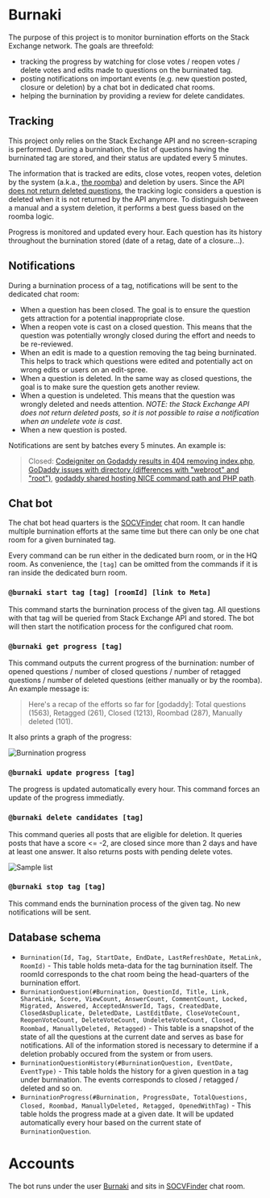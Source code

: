 # Burnaki

The purpose of this project is to monitor burnination efforts on the Stack Exchange network. The goals are threefold:

 - tracking the progress by watching for close votes / reopen votes / delete votes and edits made to questions on the burninated tag.
 - posting notifications on important events (e.g. new question posted, closure or deletion) by a chat bot in dedicated chat rooms.
 - helping the burnination by providing a review for delete candidates.

## Tracking

This project only relies on the Stack Exchange API and no screen-scraping is performed. During a burnination, the list of questions having the burninated tag are stored, and their status are updated every 5 minutes.

The information that is tracked are edits, close votes, reopen votes, deletion by the system (a.k.a., [the roomba](http://stackoverflow.com/help/roomba)) and deletion by users. Since the API [does not return deleted questions](http://stackapps.com/questions/1917/provide-a-way-to-retrieve-questions-and-answers-that-have-been-deleted), the tracking logic considers a question is deleted when it is not returned by the API anymore. To distinguish between a manual and a system deletion, it performs a best guess based on the roomba logic.

Progress is monitored and updated every hour. Each question has its history throughout the burnination stored (date of a retag, date of a closure...).

## Notifications

During a burnination process of a tag, notifications will be sent to the dedicated chat room:

 - When a question has been closed. The goal is to ensure the question gets attraction for a potential inappropriate close.
 - When a reopen vote is cast on a closed question. This means that the question was potentially wrongly closed during the effort and needs to be re-reviewed.
 - When an edit is made to a question removing the tag being burninated. This helps to track which questions were edited and potentially act on wrong edits or users on an edit-spree.
 - When a question is deleted. In the same way as closed questions, the goal is to make sure the question gets another review.
 - When a question is undeleted. This means that the question was wrongly deleted and needs attention. _NOTE: the Stack Exchange API does not return deleted posts, so it is not possible to raise a notification when an undelete vote is cast_.
 - When a new question is posted.

Notifications are sent by batches every 5 minutes. An example is:

> Closed: [Codeigniter on Godaddy results in 404 removing index.php](http://stackoverflow.com/q/20163488), [GoDaddy issues with directory (differences with "webroot" and "root")](http://stackoverflow.com/q/20528283), [godaddy shared hosting NICE command path and PHP path](http://stackoverflow.com/q/19869437). 

## Chat bot

The chat bot head quarters is the [SOCVFinder](http://chat.stackoverflow.com/rooms/111347/socvfinder) chat room. It can handle multiple burnination efforts at the same time but there can only be one chat room for a given burninated tag.

Every command can be run either in the dedicated burn room, or in the HQ room. As convenience, the `[tag]` can be omitted from the commands if it is ran inside the dedicated burn room.

### `@burnaki start tag [tag] [roomId] [link to Meta]`

This command starts the burnination process of the given tag. All questions with that tag will be queried from Stack Exchange API and stored. The bot will then start the notification process for the configured chat room.

### `@burnaki get progress [tag]`

This command outputs the current progress of the burnination: number of opened questions / number of closed questions / number of retagged questions / number of deleted questions (either manually or by the roomba). An example message is:

> Here's a recap of the efforts so far for [godaddy]: Total questions (1563), Retagged (261), Closed (1213), Roombad (287), Manually deleted (101).

It also prints a graph of the progress:

![Burnination progress](http://i.stack.imgur.com/O3TPr.png)

### `@burnaki update progress [tag]`

The progress is updated automatically every hour. This command forces an update of the progress immediatly.

### `@burnaki delete candidates [tag]`

This command queries all posts that are eligible for deletion. It queries posts that have a score <= -2, are closed since more than 2 days and have at least one answer. It also returns posts with pending delete votes.

![Sample list](http://i.stack.imgur.com/dUlb8.png)

### `@burnaki stop tag [tag]`

This command ends the burnination process of the given tag. No new notifications will be sent.

## Database schema

 - `Burnination(Id, Tag, StartDate, EndDate, LastRefreshDate, MetaLink, RoomId)` - This table holds meta-data for the tag burnination itself. The roomId corresponds to the chat room being the head-quarters of the burnination effort.
 - `BurninationQuestion(#Burnination, QuestionId, Title, Link, ShareLink, Score, ViewCount, AnswerCount, CommentCount, Locked, Migrated, Answered, AcceptedAnswerId, Tags, CreatedDate, ClosedAsDuplicate, DeletedDate, LastEditDate, CloseVoteCount, ReopenVoteCount, DeleteVoteCount, UndeleteVoteCount, Closed, Roombad, ManuallyDeleted, Retagged)` - This table is a snapshot of the state of all the questions at the current date and serves as base for notifications. All of the information stored is necessary to determine if a deletion probably occured from the system or from users.
 - `BurninationQuestionHistory(#BurninationQuestion, EventDate, EventType)` - This table holds the history for a given question in a tag under burnination. The events corresponds to closed / retagged / deleted and so on.
 - `BurninationProgress(#Burnination, ProgressDate, TotalQuestions, Closed, Roombad, ManuallyDeleted, Retagged, OpenedWithTag)` - This table holds the progress made at a given date. It will be updated automatically every hour based on the current state of `BurninationQuestion`.

# Accounts

The bot runs under the user [Burnaki](http://stackoverflow.com/users/6738757/burnaki) and sits in [SOCVFinder](http://chat.stackoverflow.com/rooms/111347/socvfinder) chat room.